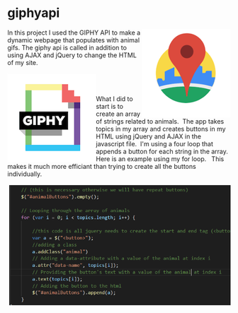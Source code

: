 # giphyapi

<img src="css/images/images (1).png" alt="Drawing" style="width: 200px; float: right;" />
In this project I used the GIPHY API to make a dynamic webpage that populates with animal gifs.  The giphy api is called in addition to using AJAX and jQuery to change the HTML of my site.

  
<br>
<br>
<img src="css/images/giphy.png" alt="Drawing" style="width: 200px; float: left;" />
<br>
<br>

 What I did to start is to create an array of strings related to animals.&nbsp; The app takes topics in my array and creates buttons in my HTML using jQuery and AJAX in the javascript file. &nbsp;I'm using a four loop that appends a button for each string in the array.&nbsp; Here is an example using my for loop. &nbsp; This makes it much more efficiant than trying to create all the buttons individually.
<br>
<br>
<img src="css/images/animal.png" alt="Drawing" style="width: 500px; float: right;" />
